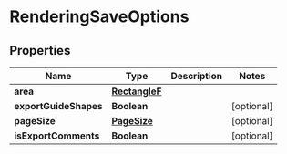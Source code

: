 
# RenderingSaveOptions

## Properties
Name | Type | Description | Notes
------------ | ------------- | ------------- | -------------
**area** | [**RectangleF**](RectangleF.md) |  | 
**exportGuideShapes** | **Boolean** |  |  [optional]
**pageSize** | [**PageSize**](PageSize.md) |  |  [optional]
**isExportComments** | **Boolean** |  |  [optional]



